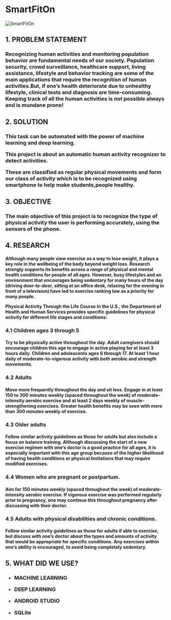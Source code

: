 # SmartFitOn


![SmartFitOn](https://user-images.githubusercontent.com/66173499/199270974-e86d5e7b-b483-4ca1-99ab-5134e29d6964.JPG)

## 1. PROBLEM STATEMENT

<h3>Recognizing human activities and monitoring population behavior are fundamental needs of our society. Population security, crowd surveillance, healthcare support, living assistance, lifestyle and behavior tracking are some of the main applications that require the recognition of human activities.But, if one’s health deteriorate due to unhealthy lifestyle, clinical tests and diagnosis are time-consuming. Keeping track of all the human activities is not possible always and is mundane prone!
</h3>

## 2. SOLUTION

<h3>

This task can be automated with the power of machine learning and deep learning. 

This project is about an automatic human activity recognizer to detect activities.

These are classified as regular physical movements and form our class of activity which is to be recognized using smartphone to help make students,people healthy.
</h3>

## 3. OBJECTIVE

<h3>The main objective of this project  is to recognize the type of physical activity the user is performing accurately, using the sensors of the phone.</h3>

## 4. RESEARCH 

<h4>Although many people view exercise as a way to lose weight, it plays a key role in the wellbeing of the body beyond weight loss. Research strongly supports its benefits across a range of physical and mental health conditions for people of all ages. However, busy lifestyles and an environment that encourages being sedentary for many hours of the day (driving door-to-door, sitting at an office desk, relaxing for the evening in front of a television) have led to exercise ranking low as a priority for many people.

Physical Activity Through the Life Course
In the U.S., the Department of Health and Human Services provides specific guidelines for physical activity for different life stages and conditions:
 </h4>

### 4.1 Children ages 3 through 5
<h4>Try to be physically active throughout the day. Adult caregivers should encourage children this age to engage in active playing for at least 3 hours daily.
Children and adolescents ages 6 through 17. At least 1 hour daily of moderate-to-vigorous activity with both aerobic and strength movements.</h4>

### 4.2 Adults
<h4>Move more frequently throughout the day and sit less. Engage in at least 150 to 300 minutes weekly (spaced throughout the week) of moderate-intensity aerobic exercise and at least 2 days weekly of muscle-strengthening exercises. Greater health benefits may be seen with more than 300 minutes weekly of exercise.</h4>

### 4.3 Older adults
<h4>Follow similar activity guidelines as those for adults but also include a focus on balance training. Although discussing the start of a new exercise regimen with one’s doctor is a good practice for all ages, it is especially important with this age group because of the higher likelihood of having health conditions or physical limitations that may require modified exercises.</h4>

### 4.4 Women who are pregnant or postpartum.

<h4>Aim for 150 minutes weekly (spaced throughout the week) of moderate-intensity aerobic exercise. If vigorous exercise was performed regularly prior to pregnancy, one may continue this throughout pregnancy after discussing with their doctor.</h4>

### 4.5 Adults with physical disabilities and chronic conditions. 

<h4>Follow similar activity guidelines as those for adults if able to exercise, but discuss with one’s doctor about the types and amounts of activity that would be appropriate for specific conditions. Any exercises within one’s ability is encouraged, to avoid being completely sedentary.</h3>

</h4>

## 5. WHAT DID WE USE?
<H3>

- MACHINE LEARNING

- DEEP LEARNING 

- ANDROID STUDIO

- SQLite

</H3>


